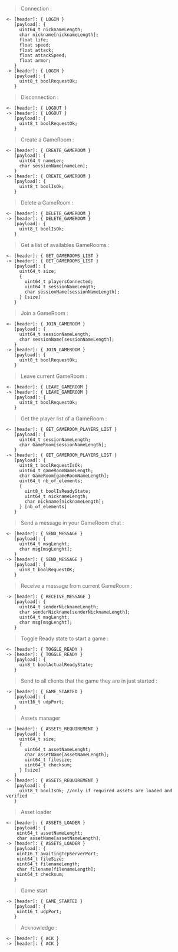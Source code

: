 >Connection :
```
<- [header]: { LOGIN }
   [payload]: {
     uint64_t nicknameLength;
     char nickname[nicknameLength];
	 float life;
	 float speed;
	 float attack;
	 float attackSpeed;
	 float armor;
   }
-> [header]: { LOGIN }
   [payload]: {
     uint8_t boolRequestOk;
   }
```
>Disconnection :
```
<- [header]: { LOGOUT }
-> [header]: { LOGOUT }
   [payload]: {
     uint8_t boolRequestOk;
   }
```
>Create a GameRoom :
```
<- [header]: { CREATE_GAMEROOM }
   [payload]: {
     uint64_t nameLen;
     char sessionName[nameLen];
   }
-> [header]: { CREATE_GAMEROOM }
   [payload]: {
     uint8_t boolIsOk;
   }
```
>Delete a GameRoom :
```
<- [header]: { DELETE_GAMEROOM }
-> [header]: { DELETE_GAMEROOM }
   [payload]: {
     uint8_t boolIsOk;
   }
```
>Get a list of availables GameRooms :
```
<- [header]: { GET_GAMEROOMS_LIST }
-> [header]: { GET_GAMEROOMS_LIST }
   [payload]: {
     uint64_t size;
     {
       uint64_t playersConnected;
       uint64_t sessionNameLength;
       char sessionName[sessionNameLength];
     } [size]
   }
```
>Join a GameRoom :
```
<- [header]: { JOIN_GAMEROOM }
   [payload]: {
     uint64_t sessionNameLength;
     char sessionName[sessionNameLength];
   }
-> [header]: { JOIN_GAMEROOM }
   [payload]: {
     uint8_t boolRequestOk;
   }
```
>Leave current GameRoom :
```
<- [header]: { LEAVE_GAMEROOM }
-> [header]: { LEAVE_GAMEROOM }
   [payload]: {
     uint8_t boolRequestOk;
   }
```
>Get the player list of a GameRoom :
```
<- [header]: { GET_GAMEROOM_PLAYERS_LIST }
   [payload]: {
     uint64_t sessionNameLength;
     char GameRoom[sessionNameLength];
   }
-> [header]: { GET_GAMEROOM_PLAYERS_LIST }
   [payload]: {
     uint8_t boolRequestIsOk;
	 uint64_t gameRoomNameLength;
	 char GameRoom[gameRoomNameLength];
     uint64_t nb_of_elements;
     {
       uint8_t boolIsReadyState;
       uint64_t nicknameLength;
       char nickname[nicknameLength];
     } [nb_of_elements]
   }
```
>Send a message in your GameRoom chat :
```
<- [header]: { SEND_MESSAGE }
   [payload]: {
     uint64_t msgLenght;
     char msg[msgLenght];
   }
-> [header]: { SEND_MESSAGE }
   [payload]: {
     uin8_t boolRequestOK;
   }
```
>Receive a message from current GameRoom :
```
-> [header]: { RECEIVE_MESSAGE }
   [payload]: {
     uint64_t senderNicknameLength;
     char senderNickname[senderNicknameLength];
     uint64_t msgLenght;
     char msg[msgLenght];
   }
```
>Toggle Ready state to start a game :
```
<- [header]: { TOGGLE_READY }
-> [header]: { TOGGLE_READY }
   [payload]: {
     uin8_t boolActualReadyState;
   }
```
>Send to all clients that the game they are in just started :
```
-> [header]: { GAME_STARTED }
   [payload]: {
     uint16_t udpPort;
   }
```
>Assets manager
```
-> [header]: { ASSETS_REQUIREMENT }
   [payload]: {
     uint64_t size;
     {
       uint64_t assetNameLenght;
       char assetName[assetNameLength];
       uint64_t filesize;
       uint64_t checksum;
     } [size]
   }
<- [header]: { ASSETS_REQUIREMENT }
   [payload]: {
     uint8_t boolIsOk; //only if required assets are loaded and verified
   }
```
>Asset loader
```
<- [header]: { ASSETS_LOADER }
   [payload]: {
    uint64_t assetNameLenght;
    char assetName[assetNameLength];
-> [header]: { ASSETS_LOADER }
   [payload]: {
    uint16_t awaitingTcpServerPort;
    uint64_t fileSize;
    uint64_t filenameLength;
    char filename[filenameLength];
    uint64_t checksum;
   }
```
>Game start
```
-> [header]: { GAME_STARTED }
   [payload]: {
    uint16_t udpPort;
   }
```
>Acknowledge :
```
<- [header]: { ACK }
-> [header]: { ACK }
```